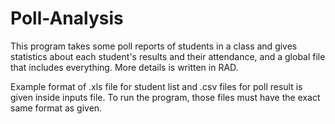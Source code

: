 # Poll-Analysis

This program takes some poll reports of students in a class and gives statistics about each student's results and their attendance, and a global file that includes everything. 
More details is written in RAD.

Example format of .xls file for student list and .csv files for poll result is given inside inputs file. To run the program, those files must have the exact same format as given. 
